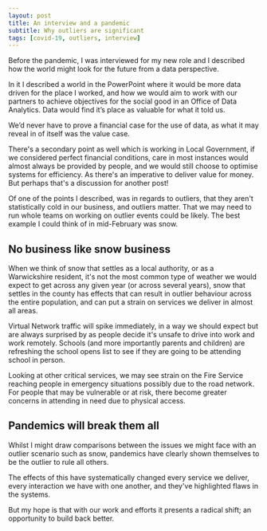 ```yaml
---
layout: post
title: An interview and a pandemic
subtitle: Why outliers are significant
tags: [covid-19, outliers, interview]
---
```


Before the pandemic, I was interviewed for my new role and I described how the world might look for the future from a data perspective.

In it I described a world in the PowerPoint where it would be more data driven for the place I worked, and how we would aim to work with our partners to achieve objectives for the social good in an Office of Data Analytics. Data would find it’s place as valuable for what it told us.

We’d never have to prove a financial case for the use of data, as what it may reveal in of itself was the value case.

There's a secondary point as well which is working in Local Government, if we considered perfect financial conditions, care in most instances would almost always be provided by people, and we would still choose to optimise systems for efficiency. As there's an imperative to deliver value for money. But perhaps that's a discussion for another post!

Of one of the points I described, was in regards to outliers, that they aren't statistically cold in our business, and outliers matter. That we may need to run whole teams on working on outlier events could be likely. The best example I could think of in mid-February was snow.

## No business like snow business

When we think of snow that settles as a local authority, or as a Warwickshire resident, it's not the most common type of weather we would expect to get across any given year (or across several years), snow that settles in the county has effects that can result in outlier behaviour across the entire population, and can put a strain on services we deliver in almost all areas. 

Virtual Network traffic will spike immediately, in a way we should expect but are always surprised by as people decide it's unsafe to drive into work and work remotely. Schools (and more importantly parents and children) are refreshing the school opens list to see if they are going to be attending school in person.

Looking at other critical services, we may see strain on the Fire Service reaching people in emergency situations possibly due to the road network. For people that may be vulnerable or at risk, there become greater concerns in attending in need due to physical access.

## Pandemics will break them all

Whilst I might draw comparisons between the issues we might face with an outlier scenario such as snow, pandemics have clearly shown themselves to be the outlier to rule all others.

The effects of this have systematically changed every service we deliver, every interaction we have with one another, and they've highlighted flaws in the systems.

But my hope is that with our work and efforts it presents a radical shift; an opportunity to build back better.

